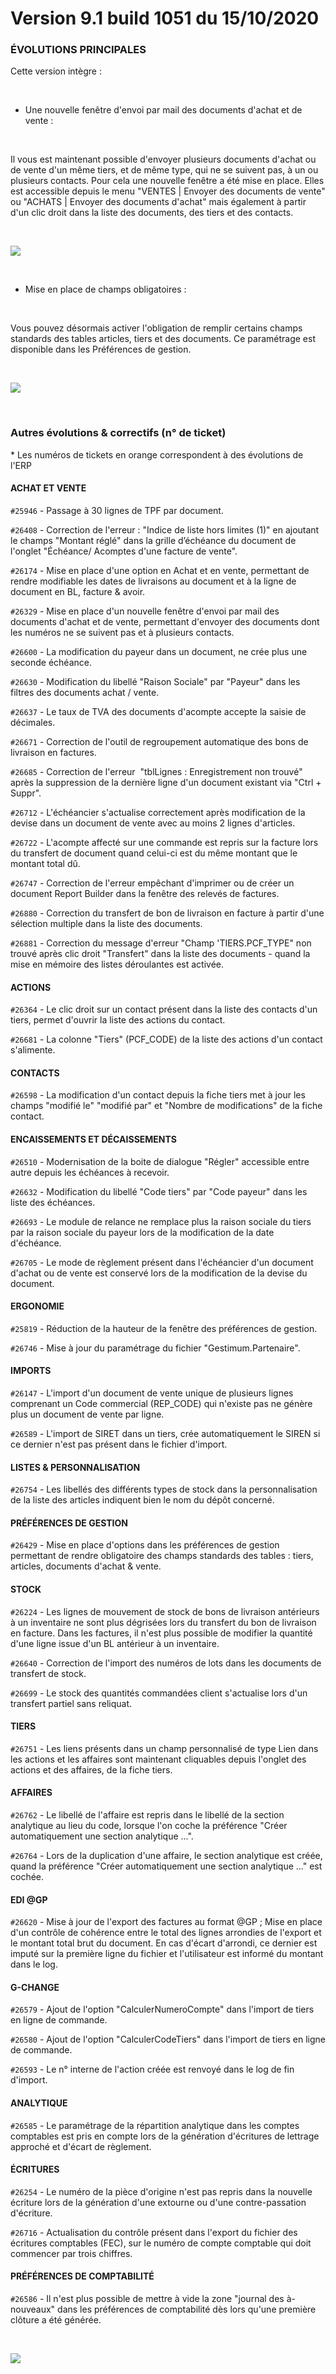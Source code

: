 # Version 9.1 build 1051 du 15/10/2020

### ÉVOLUTIONS PRINCIPALES


Cette version intègre : 


 


* Une nouvelle fenêtre d'envoi par mail des documents d'achat et de vente :


 


Il vous est maintenant possible d'envoyer plusieurs documents d'achat ou de vente d'un même tiers, et de même type, qui ne se suivent pas, à un ou plusieurs contacts. Pour cela une nouvelle fenêtre a été mise en place. Elles est accessible depuis le menu "VENTES | Envoyer des documents de vente" ou "ACHATS | Envoyer des documents d'achat" mais également à partir d'un clic droit dans la liste des documents, des tiers et des contacts.


 


![](../assets/images/Version9/Images/envoi_doc.png)


 


* Mise en place de champs obligatoires :


 


Vous pouvez désormais activer l'obligation de remplir certains champs standards des tables articles, tiers et des documents. Ce paramétrage est disponible dans les Préférences de gestion. 


 


![](../assets/images/Pref.png)


 


### Autres évolutions & correctifs (n° de ticket)


\* Les numéros de tickets en orange correspondent à des évolutions de l'ERP


#### ACHAT ET VENTE


`#25946` - Passage à 30 lignes de TPF par document.


`#26408` - Correction de l'erreur : "Indice de liste hors limites (1)" en ajoutant le champs "Montant réglé" dans la grille d’échéance du document de l'onglet "Échéance/ Acomptes d'une facture de vente".


`#26174` - Mise en place d'une option en Achat et en vente, permettant de rendre modifiable les dates de livraisons au document et à la ligne de document en BL, facture & avoir.


`#26329` - Mise en place d'un nouvelle fenêtre d'envoi par mail des documents d'achat et de vente, permettant d'envoyer des documents dont les numéros ne se suivent pas et à plusieurs contacts.


`#26600` - La modification du payeur dans un document, ne crée plus une seconde échéance.


`#26630` - Modification du libellé "Raison Sociale" par "Payeur" dans les filtres des documents achat / vente.


`#26637` - Le taux de TVA des documents d'acompte accepte la saisie de décimales. 


`#26671` - Correction de l'outil de regroupement automatique des bons de livraison en factures.


`#26685` - Correction de l'erreur  "tblLignes : Enregistrement non trouvé" après la suppression de la dernière ligne d'un document existant via "Ctrl + Suppr".


`#26712` - L'échéancier s'actualise correctement après modification de la devise dans un document de vente avec au moins 2 lignes d'articles.


`#26722` - L'acompte affecté sur une commande est repris sur la facture lors du transfert de document quand celui-ci est du même montant que le montant total dû.


`#26747` - Correction de l'erreur empêchant d'imprimer ou de créer un document Report Builder dans la fenêtre des relevés de factures.


`#26880` - Correction du transfert de bon de livraison en facture à partir d'une sélection multiple dans la liste des documents.


`#26881` - Correction du message d'erreur "Champ 'TIERS.PCF\_TYPE" non trouvé après clic droit "Transfert" dans la liste des documents - quand la mise en mémoire des listes déroulantes est activée.


#### ACTIONS


`#26364` - Le clic droit sur un contact présent dans la liste des contacts d'un tiers, permet d'ouvrir la liste des actions du contact.


`#26681` - La colonne "Tiers" (PCF\_CODE) de la liste des actions d'un contact s'alimente.


#### CONTACTS


`#26598` - La modification d'un contact depuis la fiche tiers met à jour les champs "modifié le" "modifié par" et "Nombre de modifications" de la fiche contact.


#### ENCAISSEMENTS ET DÉCAISSEMENTS


`#26510` - Modernisation de la boite de dialogue "Régler" accessible entre autre depuis les échéances à recevoir.


`#26632` - Modification du libellé "Code tiers" par "Code payeur" dans les liste des échéances.


`#26693` - Le module de relance ne remplace plus la raison sociale du tiers par la raison sociale du payeur lors de la modification de la date d'échéance.


`#26705` - Le mode de règlement présent dans l'échéancier d'un document d'achat ou de vente est conservé lors de la modification de la devise du document.


#### ERGONOMIE


`#25819` - Réduction de la hauteur de la fenêtre des préférences de gestion.


`#26746` - Mise à jour du paramétrage du fichier "Gestimum.Partenaire".


#### IMPORTS


`#26147` - L'import d'un document de vente unique de plusieurs lignes comprenant un Code commercial (REP\_CODE) qui n'existe pas ne génère plus un document de vente par ligne.


`#26589` - L'import de SIRET dans un tiers, crée automatiquement le SIREN si ce dernier n'est pas présent dans le fichier d'import.


#### LISTES & PERSONNALISATION


`#26754` - Les libellés des différents types de stock dans la personnalisation de la liste des articles indiquent bien le nom du dépôt concerné.


#### PRÉFÉRENCES DE GESTION


`#26429` - Mise en place d'options dans les préférences de gestion permettant de rendre obligatoire des champs standards des tables : tiers, articles, documents d'achat & vente.


#### STOCK


`#26224` - Les lignes de mouvement de stock de bons de livraison antérieurs à un inventaire ne sont plus dégrisées lors du transfert du bon de livraison en facture. Dans les factures, il n'est plus possible de modifier la quantité d'une ligne issue d'un BL antérieur à un inventaire.


`#26640` - Correction de l'import des numéros de lots dans les documents de transfert de stock.


`#26699` - Le stock des quantités commandées client s'actualise lors d'un transfert partiel sans reliquat.


#### TIERS


`#26751` - Les liens présents dans un champ personnalisé de type Lien dans les actions et les affaires sont maintenant cliquables depuis l'onglet des actions et des affaires, de la fiche tiers. 


#### AFFAIRES


`#26762` - Le libellé de l'affaire est repris dans le libellé de la section analytique au lieu du code, lorsque l'on coche la préférence "Créer automatiquement une section analytique ...".


`#26764` - Lors de la duplication d'une affaire, le section analytique est créée, quand la préférence "Créer automatiquement une section analytique ..." est cochée.


#### EDI @GP


`#26620` - Mise à jour de l'export des factures au format @GP ; Mise en place d'un contrôle de cohérence entre le total des lignes arrondies de l'export et le montant total brut du document. En cas d'écart d'arrondi, ce dernier est imputé sur la première ligne du fichier et l'utilisateur est informé du montant dans le log.


#### G-CHANGE


`#26579` - Ajout de l'option "CalculerNumeroCompte" dans l'import de tiers en ligne de commande.


`#26580` - Ajout de l'option "CalculerCodeTiers" dans l'import de tiers en ligne de commande.


`#26593` - Le n° interne de l'action créée est renvoyé dans le log de fin d'import.


#### ANALYTIQUE


`#26585` - Le paramétrage de la répartition analytique dans les comptes comptables est pris en compte lors de la génération d'écritures de lettrage approché et d'écart de règlement. 


#### ÉCRITURES


`#26254` - Le numéro de la pièce d'origine n'est pas repris dans la nouvelle écriture lors de la génération d'une extourne ou d'une contre-passation d'écriture.


`#26716` - Actualisation du contrôle présent dans l'export du fichier des écritures comptables (FEC), sur le numéro de compte comptable qui doit commencer par trois chiffres. 


#### PRÉFÉRENCES DE COMPTABILITÉ


`#26586` - Il n'est plus possible de mettre à vide la zone "journal des à-nouveaux" dans les préférences de comptabilité dès lors qu'une première clôture a été générée.


 


![](../assets/images/Version7/Images/Modules_de_l_ERP.png)


 


 


